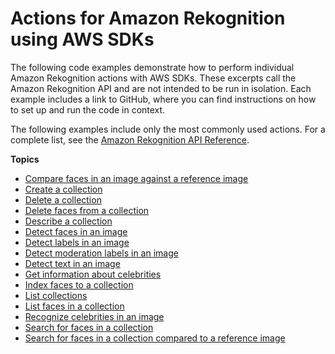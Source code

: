 # Actions for Amazon Rekognition using AWS SDKs<a name="service_code_examples_actions"></a>

The following code examples demonstrate how to perform individual Amazon Rekognition actions with AWS SDKs\. These excerpts call the Amazon Rekognition API and are not intended to be run in isolation\. Each example includes a link to GitHub, where you can find instructions on how to set up and run the code in context\.

 The following examples include only the most commonly used actions\. For a complete list, see the [Amazon Rekognition API Reference](https://docs.aws.amazon.com/rekognition/latest/APIReference/Welcome.html)\. 

**Topics**
+ [Compare faces in an image against a reference image](example_rekognition_CompareFaces_section.md)
+ [Create a collection](example_rekognition_CreateCollection_section.md)
+ [Delete a collection](example_rekognition_DeleteCollection_section.md)
+ [Delete faces from a collection](example_rekognition_DeleteFaces_section.md)
+ [Describe a collection](example_rekognition_DescribeCollection_section.md)
+ [Detect faces in an image](example_rekognition_DetectFaces_section.md)
+ [Detect labels in an image](example_rekognition_DetectLabels_section.md)
+ [Detect moderation labels in an image](example_rekognition_DetectModerationLabels_section.md)
+ [Detect text in an image](example_rekognition_DetectText_section.md)
+ [Get information about celebrities](example_rekognition_GetCelebrityInfo_section.md)
+ [Index faces to a collection](example_rekognition_IndexFaces_section.md)
+ [List collections](example_rekognition_ListCollections_section.md)
+ [List faces in a collection](example_rekognition_ListFaces_section.md)
+ [Recognize celebrities in an image](example_rekognition_RecognizeCelebrities_section.md)
+ [Search for faces in a collection](example_rekognition_SearchFaces_section.md)
+ [Search for faces in a collection compared to a reference image](example_rekognition_SearchFacesByImage_section.md)
